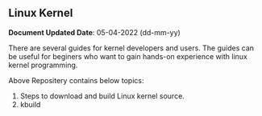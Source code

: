Linux Kernel
------------
**Document Updated Date**: 05-04-2022 (dd-mm-yy)


There are several guides for kernel developers and users. The guides can be useful for beginers who want to gain hands-on experience with     linux kernel programming.

Above Repositery contains below topics:
1. Steps to download and build Linux kernel source.
2. kbuild


